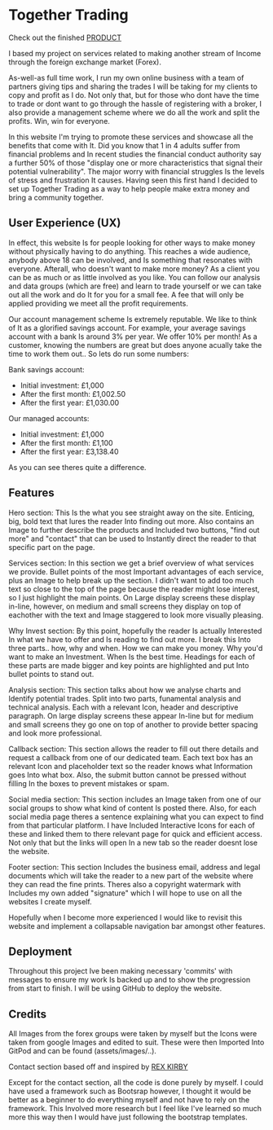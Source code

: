 # Together Trading

Check out the finished [PRODUCT](https://joenapper.github.io/ForexTT/)

I based my project on services related to making another stream of Income through the foreign exchange market (Forex).

As-well-as full time work, I run my own online business with a team of partners giving tips and sharing the trades I will be taking for my clients to copy and 
profit as I do. Not only that, but for those who dont have the time to trade or dont want to go through the hassle of registering with a broker, I also provide
a management scheme where we do all the work and split the profits. Win, win for everyone.

In this website I'm trying to promote these services and showcase all the benefits that come with It. Did you know that 1 in 4 adults suffer from financial problems
and In recent studies the financial conduct authority say a further 50% of those "display one or more characteristics that signal their potential vulnerability".
The major worry with financial struggles Is the levels of stress and frustration It causes. Having seen this first hand I decided to set up Together Trading as
a way to help people make extra money and bring a community together.

## User Experience (UX)
In effect, this website Is for people looking for other ways to make money without physically having to do anything. This reaches a wide audience, anybody above 18
can be involved, and Is something that resonates with everyone. Afterall, who doesn't want to make more money?
As a client you can be as much or as little involved as you like. You can follow our analysis and data groups (which are free) and learn to trade yourself or we can
take out all the work and do It for you for a small fee. A fee that will only be applied providing we meet all the profit requirements.  

Our account management scheme Is extremely reputable. We like to think of It as a glorified savings account.
For example, your average savings account with a bank Is around 3% per year. We offer 10% per month!
As a customer, knowing the numbers are great but does anyone acually take the time to work them out..
So lets do run some numbers:

Bank savings account:
- Initial investment: £1,000
- After the first month: £1,002.50 
- After the first year: £1,030.00

Our managed accounts:
- Initial investment: £1,000
- After the first month: £1,100 
- After the first year: £3,138.40

As you can see theres quite a difference.

## Features

Hero section: This Is the what you see straight away on the site. Enticing, big, bold text that lures the reader Into finding out more. Also contains an Image to further
describe the products and Included two buttons, "find out more" and "contact" that can be used to Instantly direct the reader to that specific part on the page.

Services section: In this section we get a brief overview of what services we provide. Bullet points of the most Important advantages of each service, plus an Image to
help break up the section. I didn't want to add too much text so close to the top of the page because the reader might lose interest, so I just highlight the main points.
On Large display screens these display in-line, however, on medium and small screens they display on top of eachother with the text and Image staggered to look more
visually pleasing.

Why Invest section: By this point, hopefully the reader Is actually Interested In what we have to offer and Is reading to find out more. I break this Into three parts.. 
how, why and when. How we can make you money. Why you'd want to make an Investment. When Is the best time. Headings for each of these parts are made bigger and key points 
are highlighted and put Into bullet points to stand out.

Analysis section: This section talks about how we analyse charts and Identify potential trades. Split into two parts, funamental analysis and technical analysis. Each with
a relevant Icon, header and descriptive paragraph. On large display screens these appear In-line but for medium and small screens they go one on top of another to provide
better spacing and look more professional.

Callback section: This section allows the reader to fill out there details and request a callback from one of our dedicated team. Each text box has an relevant Icon and
placeholder text so the reader knows what Information goes Into what box. Also, the submit button cannot be pressed without filling In the boxes to prevent mistakes or
spam.

Social media section: This section includes an Image taken from one of our social groups to show what kind of content Is posted there. Also, for each social media page
theres a sentence explaining what you can expect to find from that particular platform. I have Included Interactive Icons for each of these and linked them to there
relevant page for quick and efficient access. Not only that but the links will open In a new tab so the reader doesnt lose the website.

Footer section: This section Includes the business email, address and legal documents which will take the reader to a new part of the website where they can read 
the fine prints. Theres also a copyright watermark with Includes my own added "signature" which I will hope to use on all the websites I create myself.

Hopefully when I become more experienced I would like to revisit this website and implement a collapsable navigation bar amongst other features.

## Deployment

Throughout this project Ive been making necessary 'commits' with messages to ensure my work Is backed up and to show the progression from start to finish.
I will be using GitHub to deploy the website. 

## Credits

All Images from the forex groups were taken by myself but the Icons were taken from google Images and edited to suit. These were then Imported Into GitPod
and can be found (assets/images/..). 

Contact section based off and inspired by [REX KIRBY](http://www.rexkirby.com/)

Except for the contact section, all the code is done purely by myself. I could have used a framework such as Bootsrap however, I thought it would be better 
as a beginner to do everything myself and not have to rely on the framework. This Involved more research but I feel like I've learned so much more this way
then I would have just following the bootstrap templates.  
